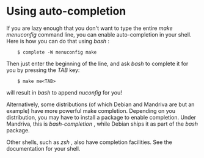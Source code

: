 # Using auto-completion

If you are lazy enough that you don't want to type the entire _make menuconfig_ command line, you can enable auto-completion in your shell. Here is how you can do that using _bash_ :

```
    $ complete -W menuconfig make
```

Then just enter the beginning of the line, and ask _bash_ to complete it for you by pressing the _TAB_ key:

```
    $ make me<TAB>
```

will result in _bash_ to append _nuconfig_ for you!

Alternatively, some distributions (of which Debian and Mandriva are but an example) have more powerful make completion. Depending on you distribution, you may have to install a package to enable completion. Under Mandriva, this is _bash-completion_ , while Debian ships it as part of the _bash_ package.

Other shells, such as _zsh_ , also have completion facilities. See the documentation for your shell.
